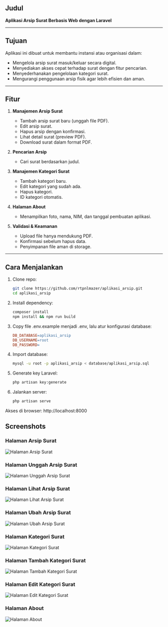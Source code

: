 ## Judul
**Aplikasi Arsip Surat Berbasis Web dengan Laravel**

---

## Tujuan
Aplikasi ini dibuat untuk membantu instansi atau organisasi dalam:
- Mengelola arsip surat masuk/keluar secara digital.
- Menyediakan akses cepat terhadap surat dengan fitur pencarian.
- Menyederhanakan pengelolaan kategori surat.
- Mengurangi penggunaan arsip fisik agar lebih efisien dan aman.

---

## Fitur
1. **Manajemen Arsip Surat**
   - Tambah arsip surat baru (unggah file PDF).
   - Edit arsip surat.
   - Hapus arsip dengan konfirmasi.
   - Lihat detail surat (preview PDF).
   - Download surat dalam format PDF.

2. **Pencarian Arsip**
   - Cari surat berdasarkan judul.

3. **Manajemen Kategori Surat**
   - Tambah kategori baru.
   - Edit kategori yang sudah ada.
   - Hapus kategori.
   - ID kategori otomatis.

4. **Halaman About**
   - Menampilkan foto, nama, NIM, dan tanggal pembuatan aplikasi.

5. **Validasi & Keamanan**
   - Upload file hanya mendukung PDF.
   - Konfirmasi sebelum hapus data.
   - Penyimpanan file aman di storage.

---

##  Cara Menjalankan
1. Clone repo:
   ```bash
   git clone https://github.com/rtpnlmazer/aplikasi_arsip.git
   cd aplikasi_arsip

2. Install dependency:
   ```bash
   composer install
   npm install && npm run build
   
3. Copy file .env.example menjadi .env, lalu atur konfigurasi database:
   ```makefile
   DB_DATABASE=aplikasi_arsip
   DB_USERNAME=root
   DB_PASSWORD=
   
4. Import database:
   ```bash
   mysql -u root -p aplikasi_arsip < database/aplikasi_arsip.sql
   
5. Generate key Laravel:
   ```bash
   php artisan key:generate
   
6. Jalankan server:
   ```bash
   php artisan serve
Akses di browser: http://localhost:8000

## Screenshots

### Halaman Arsip Surat
![Halaman Arsip Surat](screenshot/halaman_arsip_surat.png)

### Halaman Unggah Arsip Surat
![Halaman Unggah Arsip Surat](screenshot/halaman_unggah_arsip_surat.png)

### Halaman Lihat Arsip Surat
![Halaman Lihat Arsip Surat](screenshot/halaman_lihat_arsip_surat.png)

### Halaman Ubah Arsip Surat
![Halaman Ubah Arsip Surat](screenshot/halaman_ubah_arsip_surat.png)

### Halaman Kategori Surat
![Halaman Kategori Surat](screenshot/halaman_kategori_surat.png)

### Halaman Tambah Kategori Surat
![Halaman Tambah Kategori Surat](screenshot/halaman_tambah_kategori_surat.png)

### Halaman Edit Kategori Surat
![Halaman Edit Kategori Surat](screenshot/halaman_edit_kategori_surat.png)

### Halaman About
![Halaman About](screenshot/halaman_about.png)
